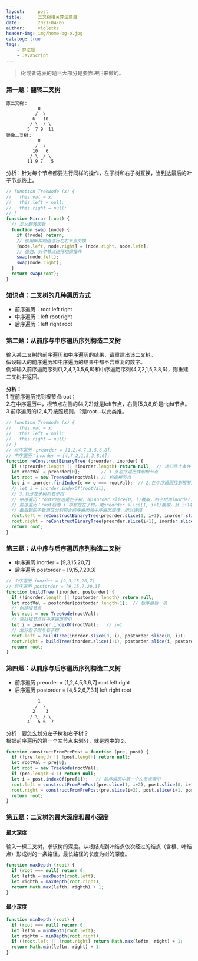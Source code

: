 ```yaml
---
layout:     post
title:      二叉树相关算法题目
date:       2021-04-06
author:     violetks
header-img: img/home-bg-o.jpg
catalog: true
tags:
    - 算法题
    - JavaScript
---
```


> 树或者链表的题目大部分是要靠递归来做的。

### 第一题：翻转二叉树
```
原二叉树：
    	    8
    	   /  \
    	  6   10
    	 / \  / \
    	5  7 9  11
镜像二叉树：
    	    8
    	   /  \
    	  10   6
    	 / \  / \
    	11 9 7   5
```

分析：针对每个节点都要进行同样的操作，左子树和右子树互换，当到达最后的叶子节点终止。<br>
```javascript
// function TreeNode (x) {
//   this.val = x;
//   this.left = null;
//   this.right = null;
// }
function Mirror (root) {
  // 定义翻转函数
  function swap (node) {
    if (!node) return;
    // 使用解构赋值进行左右节点交换
    [node.left, node.right] = [node.right, node.left];
    // 递归，对子节点进行相同操作
    swap(node.left);
    swap(node.right);
  }
  return swap(root);
}
```

### 知识点：二叉树的几种遍历方式
- 前序遍历：root left right
- 中序遍历：left root right
- 后序遍历：left right root

### 第二题：从前序与中序遍历序列构造二叉树
输入某二叉树的前序遍历和中序遍历的结果，请重建出该二叉树。<br>
假设输入的前序遍历和中序遍历的结果中都不含重复的数字。<br>
例如输入前序遍历序列{1,2,4,7,3,5,6,8}和中序遍历序列{4,7,2,1,5,3,8,6}，则重建二叉树并返回。<br>

**分析：**<br>
1.在前序遍历找到根节点root；<br>
2.在中序遍历中，根节点左侧的{4,7,2}就是left节点，右侧{5,3,8,6}是right节点。<br>
3.前序遍历的{2,4,7}按照规则，2是root...以此类推。

```javascript
// function TreeNode (x) {
//   this.val = x;
//   this.left = null;
//   this.right = null;
// }
// 前序遍历：preorder = [1,2,4,7,3,5,6,8];
// 中序遍历：inorder = [4,7,2,1,5,3,8,6];
function reConstructBinaryTree (preorder, inorder) {
  if (!preorder.length || !inorder.length) return null;  // 递归终止条件
  let rootVal = preorder[0];        // 1.从前序遍历找到根节点
  let root = new TreeNode(rootVal); // 构造根节点
  let i = inorder.findIndex(e => e === rootVal);  // 2.在中序遍历找到根节点的索引
  // let i = inorder.indexOf(rootVal);
  // 3.划分左子树和右子树
  // 中序遍历：root的左边是左子树，用inorder.slice(0, i)截取，右子树用inorder.slice(i+1)截取。
  // 前序遍历：root后面 i 项都是左子树，用preorder.slice(1, i+1)截取，从 i+1项都是右子树，用preorder.slice(i+1)截取。
  // 截取到的子数组又分别符合前序遍历和中序遍历规律，所以递归
  root.left = reConstructBinaryTree(preorder.slice(1, i+1), inorder.slice(0, i));
  root.right = reConstructBinaryTree(preorder.slice(i+1), inorder.slice(i+1));
  return root;
}
```

### 第三题：从中序与后序遍历序列构造二叉树
- 中序遍历 inorder = [9,3,15,20,7]
- 后序遍历 postorder = [9,15,7,20,3]

```javascript
// 中序遍历 inorder = [9,3,15,20,7]
// 后序遍历 postorder = [9,15,7,20,3]
function buildTree (inorder, postorder) {
  if (!inorder.length || !postorder.length) return null;
  let rootVal = postorder[postorder.length-1];  // 后序最后一项
  // 创建根节点
  let root = new TreeNode(rootVal);
  // 查找根节点在中序遍历索引
  let i = inorder.indexOf(rootVal);   // i=1
  // 划分左子树与右子树
  root.left = buildTree(inorder.slice(0, i), postorder.slice(0, i));
  root.right = buildTree(inorder.slice(i+1), postorder.slice(i, postorder.length-1));
  return root;
}
```

### 第四题：从前序与后序遍历序列构造二叉树
- 前序遍历 preorder = [1,2,4,5,3,6,7]   root left right
- 后序遍历 postorder = [4,5,2,6,7,3,1]  left right root

```
    	    1
    	   /  \
    	  2    3
    	 / \  / \
    	4   5 6  7
```

分析：要怎么划分左子树和右子树？<br>
根据前序遍历的第一个左节点来划分，就是题中的 `2`。<br>
```javascript
function constructFromPrePost = function (pre, post) {
  if (!pre.length || !post.length) return null;
  let rootVal = pre[0];
  let root = new TreeNode(rootVal);
  if (pre.length < 1) return null;
  let i = post.indexOf(pre[1]);   // 前序遍历中第一个左节点索引
  root.left = constructFromPrePost(pre.slice(1, i+2), post.slice(0, i+1));
  root.right = constructFromPrePost(pre.slice(i+2), post.slice(i+1, post.length-1));
  return root;
}
```

### 第五题：二叉树的最大深度和最小深度

#### 最大深度
输入一棵二叉树，求该树的深度。从根结点到叶结点依次经过的结点（含根、叶结点）形成树的一条路径，最长路径的长度为树的深度。<br>
```javascript
function maxDepth (root) {
  if (root === null) return 0;
  let lefth = maxDepth(root.left);
  let righth = maxDepth(root.right);
  return Math.max(lefth, righth) + 1;
}
```

#### 最小深度
```javascript
function minDepth (root) {
  if (root === null) return 0;
  let leftm = minDepth(root.left);
  let rightm = minDepth(root.right);
  if (!root.left || !root.right) return Math.max(leftm, right) + 1;
  return Math.min(leftm, right) + 1;
}
```